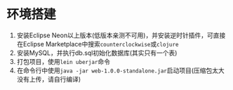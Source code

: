 # 环境搭建

1. 安装Eclipse Neon以上版本(低版本亲测不可用)，并安装逆时针插件，可直接在Eclipse Marketplace中搜索`counterclockwise`或`clojure`
2. 安装MySQL，并执行db.sql初始化数据库(其实只有一个表)
3. 打包项目，使用`lein uberjar`命令
4. 在命令行中使用`java -jar web-1.0.0-standalone.jar`启动项目(压缩包太大没有上传，请自行编译)
